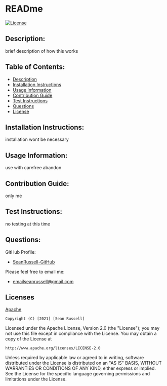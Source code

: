 # READme
  [![License](https://img.shields.io/badge/License-Apache%202.0-blue.svg)](https://opensource.org/licenses/Apache-2.0)
## Description:
 brief description of how this works
 
## Table of Contents:
* [Description](#description)
* [Installation Instructions](#installation-instructions)
* [Usage Information](#usage-information)
* [Contribution Guide](#contribution-guide)
* [Test Instructions](#test-instructions)
* [Questions](#questions)
* [License](#license)
 
     
##  Installation Instructions:
 installation wont be necessary
     
##  Usage Information:
 use with carefree abandon
   
##  Contribution Guide:
 only me
     
##  Test Instructions:
 no testing at this time
 
##  Questions:
GitHub Profile:

* [SeanRussell-GitHub](https://github.com/SeanRussell-GitHub)


Please feel free to email me:

* [emailseanrussell@gmail.com](mailto:emailseanrussell@gmail.com)


## Licenses
 
 [Apache](https://opensource.org/licenses/Apache-2.0)
 
    Copyright (C) [2021] [Sean Russell]

Licensed under the Apache License, Version 2.0 (the "License");
you may not use this file except in compliance with the License.
You may obtain a copy of the License at

    http://www.apache.org/licenses/LICENSE-2.0

Unless required by applicable law or agreed to in writing, software
distributed under the License is distributed on an "AS IS" BASIS,
WITHOUT WARRANTIES OR CONDITIONS OF ANY KIND, either express or implied.
See the License for the specific language governing permissions and
limitations under the License.
 